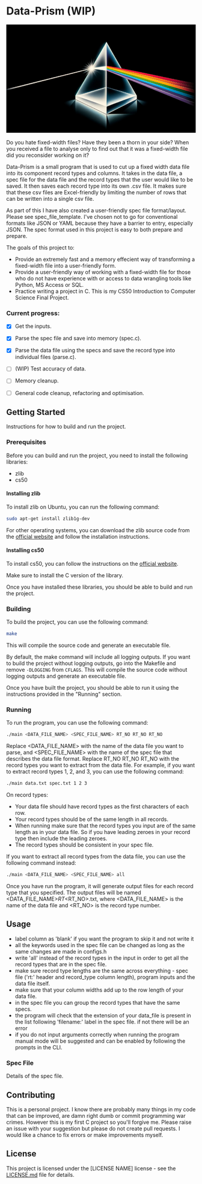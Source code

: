 # Data-Prism (WIP)

![Data-Prism](data_prism_small.png)

Do you hate fixed-width files? Have they been a thorn in your side? When you received a file to analyse only to find out that it was a fixed-width file did you reconsider working on it?

Data-Prism is a small program that is used to cut up a fixed width data file into its component record types and columns. It takes in the data file, a spec file for the data file and the record types that the user would like to be saved. It then saves each record type into its own .csv file. It makes sure that these csv files are Excel-friendly by limiting the number of rows that can be written into a single csv file.

As part of this I have also created a user-friendly spec file format/layout. Please see spec_file_template. I've chosen not to go for conventional formats like JSON or YAML because they have a barrier to entry, especially JSON. The spec format used in this project is easy to both prepare and prepare.

The goals of this project to:
- Provide an extremely fast and a memory effecient way of transforming a fixed-width file into a user-friendly form.
- Provide a user-friendly way of working with a fixed-width file for those who do not have experience with or access to data wrangling tools like Python, MS Access or SQL.
- Practice writing a project in C. This is my CS50 Introduction to Computer Science Final Project.

### Current progress:
- [x] Get the inputs.
- [x] Parse the spec file and save into memory (spec.c).
- [x] Parse the data file using the specs and save the record type into individual files (parse.c).
- [ ] (WIP) Test accuracy of data.
- [ ] Memory cleanup.
- [ ] General code cleanup, refactoring and optimisation.


## Getting Started

Instructions for how to build and run the project.

### Prerequisites

Before you can build and run the project, you need to install the following libraries:

- zlib
- cs50

#### Installing zlib

To install zlib on Ubuntu, you can run the following command:

```bash
sudo apt-get install zlib1g-dev
```
For other operating systems, you can download the zlib source code from the [official website](https://zlib.net/) and follow the installation instructions.

#### Installing cs50

To install cs50, you can follow the instructions on the [official website](https://cs50.readthedocs.io/libraries/cs50/c/).

Make sure to install the C version of the library.

Once you have installed these libraries, you should be able to build and run the project.


### Building

To build the project, you can use the following command:
```bash
make
```

This will compile the source code and generate an executable file.

By default, the make command will include all logging outputs. If you want to build the project without logging outputs, go into the Makefile and remove ```-DLOGGING``` from ```CFLAGS```. This will compile the source code without logging outputs and generate an executable file.

Once you have built the project, you should be able to run it using the instructions provided in the "Running" section.


### Running

To run the program, you can use the following command:
```bash
./main <DATA_FILE_NAME> <SPEC_FILE_NAME> RT_NO RT_NO RT_NO
```
Replace <DATA_FILE_NAME> with the name of the data file you want to parse, and <SPEC_FILE_NAME> with the name of the spec file that describes the data file format. Replace RT_NO RT_NO RT_NO with the record types you want to extract from the data file. For example, if you want to extract record types 1, 2, and 3, you can use the following command:
```bash
./main data.txt spec.txt 1 2 3
```
On record types:
- Your data file should have record types as the first characters of each row.
- Your record types should be of the same length in all records. 
- When running make sure that the record types you input are of the same length as in your data file. So if you have leading zeroes in your record type then include the leading zeroes.
- The record types should be consistent in your spec file.

If you want to extract all record types from the data file, you can use the following command instead:
```bash
./main <DATA_FILE_NAME> <SPEC_FILE_NAME> all
```

Once you have run the program, it will generate output files for each record type that you specified. The output files will be named <DATA_FILE_NAME>_RT_<RT_NO>.txt, where <DATA_FILE_NAME> is the name of the data file and <RT_NO> is the record type number.

## Usage

- label column as 'blank' if you want the program to skip it and not write it
- all the keywords used in the spec file can be changed as long as the same changes are made in configs.h
- write 'all' instead of the record types in the input in order to get all the record types that are in the spec file.
- make sure record type lengths are the same across everything - spec file ('rt:' header and record_type column length), program inputs and the data file itself.
- make sure that your column widths add up to the row length of your data file.
- in the spec file you can group the record types that have the same specs.
- the program will check that the extension of your data_file is present in the list following 'filename:' label in the spec file. if not there will be an error
- if you do not input arguments correctly when running the program manual mode will be suggested and can be enabled by following the prompts in the CLI.


### Spec File

Details of the spec file.

## Contributing

This is a personal project. I know there are probably many things in my code that can be improved, are damn right dumb or commit programming war crimes. However this is my first C project so you'll forgive me. Please raise an issue with your suggestion but please do not create pull requests. I would like a chance to fix errors or make improvements myself.

## License

This project is licensed under the [LICENSE NAME] license - see the [LICENSE.md](LICENSE.md) file for details.
